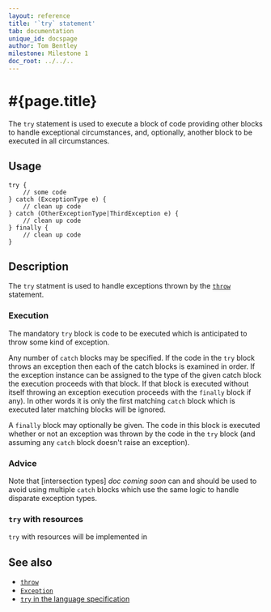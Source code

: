 ```yaml
---
layout: reference
title: '`try` statement'
tab: documentation
unique_id: docspage
author: Tom Bentley
milestone: Milestone 1
doc_root: ../../..
---
```


# #{page.title}

The `try` statement is used to execute a block of code providing other 
blocks to handle exceptional circumstances, and, optionally, another block
to be executed in all circumstances.

## Usage 

<!-- check:none -->
    try {
        // some code
    } catch (ExceptionType e) {
        // clean up code
    } catch (OtherExceptionType|ThirdException e) {
        // clean up code
    } finally {
        // clean up code
    }

## Description

The `try` statment is used to handle exceptions thrown by the 
[`throw`](../throw) statement.

### Execution

The mandatory `try` block is code to be executed which is anticipated to 
throw some kind of exception. 

Any number of `catch` blocks may be specified. If the code in the `try` block 
throws an exception then each of the catch blocks is examined in order. If the 
exception instance can be assigned to the type of the given catch block the 
execution proceeds with that block. If that block is executed without itself 
throwing an exception execution proceeds with the `finally` block if any). 
In other words it is only the first matching `catch` block which is executed 
later matching blocks will be ignored.

A `finally` block may optionally be given. The code in this block is executed
whether or not an exception was thrown by the code in the `try` block (and 
assuming any `catch` block doesn't raise an exception). 

### Advice

Note that [intersection types] _doc coming soon_ can and should be used to avoid using 
multiple `catch` blocks which use the same logic to handle disparate 
exception types.

### `try` with resources

`try` with resources will be implemented in  <!-- m6 -->

## See also

* [`throw`](../throw)
* [`Exception`](#{page.doc_root}/api/ceylon/language/interface_Exception.html)
* [`try` in the language specification](#{page.doc_root}/#{site.urls.spec_relative}#trycatchfinally)


